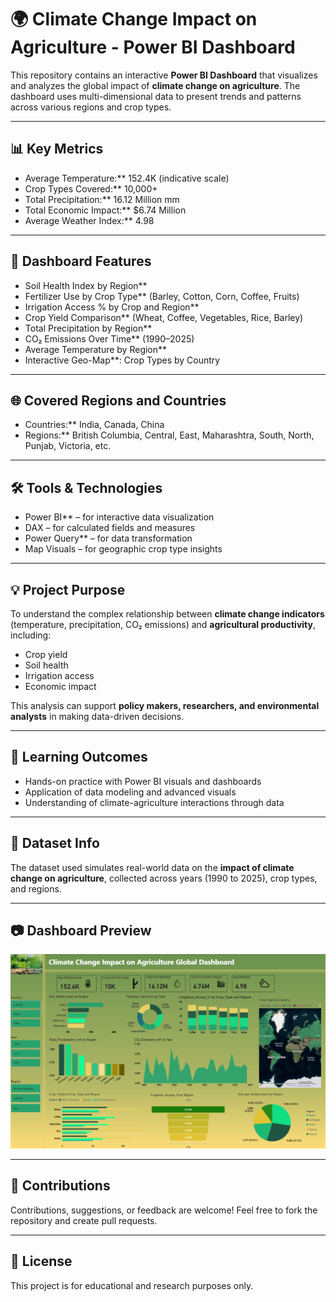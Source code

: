 # 🌍 Climate Change Impact on Agriculture - Power BI Dashboard

This repository contains an interactive **Power BI Dashboard** that visualizes and analyzes the global impact of **climate change on agriculture**. The dashboard uses multi-dimensional data to present trends and patterns across various regions and crop types.

---

## 📊 Key Metrics

- Average Temperature:** 152.4K (indicative scale)
- Crop Types Covered:** 10,000+
- Total Precipitation:** 16.12 Million mm
- Total Economic Impact:** $6.74 Million
- Average Weather Index:** 4.98

---

## 📌 Dashboard Features

- Soil Health Index by Region**
- Fertilizer Use by Crop Type** (Barley, Cotton, Corn, Coffee, Fruits)
- Irrigation Access % by Crop and Region**
- Crop Yield Comparison** (Wheat, Coffee, Vegetables, Rice, Barley)
- Total Precipitation by Region**
- CO₂ Emissions Over Time** (1990–2025)
- Average Temperature by Region**
- Interactive Geo-Map**: Crop Types by Country

---

## 🌐 Covered Regions and Countries

- Countries:** India, Canada, China
- Regions:** British Columbia, Central, East, Maharashtra, South, North, Punjab, Victoria, etc.

---

## 🛠️ Tools & Technologies

- Power BI** – for interactive data visualization
- DAX – for calculated fields and measures
- Power Query** – for data transformation
- Map Visuals – for geographic crop type insights

---

## 💡 Project Purpose

To understand the complex relationship between **climate change indicators** (temperature, precipitation, CO₂ emissions) and **agricultural productivity**, including:

- Crop yield
- Soil health
- Irrigation access
- Economic impact

This analysis can support **policy makers, researchers, and environmental analysts** in making data-driven decisions.

---

## 🧠 Learning Outcomes

- Hands-on practice with Power BI visuals and dashboards
- Application of data modeling and advanced visuals
- Understanding of climate-agriculture interactions through data

---

## 📁 Dataset Info

The dataset used simulates real-world data on the **impact of climate change on agriculture**, collected across years (1990 to 2025), crop types, and regions.

---

## 📷 Dashboard Preview

![Dashboard Screenshot](./ClimateChange_Agriculture_Dashboard.png)

---

## 🤝 Contributions

Contributions, suggestions, or feedback are welcome! Feel free to fork the repository and create pull requests.

---

## 📜 License

This project is for educational and research purposes only.


